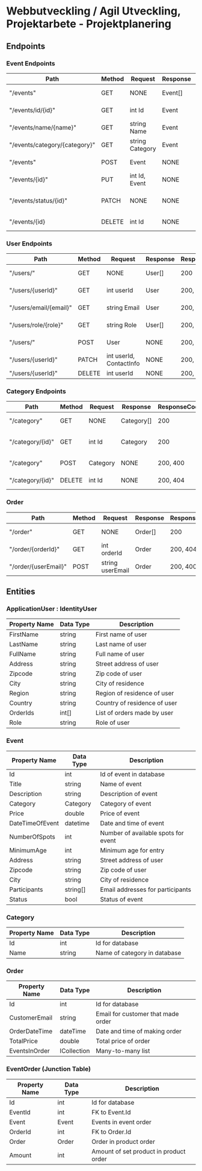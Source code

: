 # Webbutveckling / Agil Utveckling, Projektarbete - Projektplanering

## Endpoints

### Event Endpoints

| Path                          | Method | Request         | Response | ResponseCodes | Description            |
| ----------------------------- | ------ | --------------- | -------- | ------------- | ---------------------- |
| "/events"                     | GET    | NONE            | Event[]  | 200, 404      | Get all events         |
| "/events/id/{id}"             | GET    | int Id          | Event    | 200, 404      | Get event by id        |
| "/events/name/{name}"         | GET    | string Name     | Event    | 200, 404      | Get event by name      |
| "/events/category/{category}" | GET    | string Category | Event    | 200, 404      | Get event by category  |
| "/events"                     | POST   | Event           | NONE     | 200, 400      | Add new event          |
| "/events/{id}"                | PUT    | int Id, Event   | NONE     | 200, 404      | Update event           |
| "/events/status/{id}"         | PATCH  | NONE            | NONE     | 200, 400      | Toggle status on event |
| "/events/{id}                 | DELETE | int Id          | NONE     | 200, 404      | Delete event           |

### User Endpoints

| Path                   | Method | Request                 | Response | ResponseCodes | Description       |
| ---------------------- | ------ | ----------------------- | -------- | ------------- | ----------------- |
| "/users/"              | GET    | NONE                    | User[]   | 200           | Get all users     |
| "/users/{userId}"      | GET    | int userId              | User     | 200, 404      | Get user by id    |
| "/users/email/{email}" | GET    | string Email            | User     | 200, 404      | Get user by email |
| "/users/role/{role}"   | GET    | string Role             | User[]   | 200, 404      | Get users by role |
| "/users/"              | POST   | User                    | NONE     | 200, 400      | Add new user      |
| "/users/{userId}"      | PATCH  | int userId, ContactInfo | NONE     | 200, 404      | Update user info  |
| "/users/{userId}"      | DELETE | int userId              | NONE     | 200, 404      | Delete user       |

### Category Endpoints

| Path             | Method | Request  | Response   | ResponseCodes | Description        |
| ---------------- | ------ | -------- | ---------- | ------------- | ------------------ |
| "/category"      | GET    | NONE     | Category[] | 200           | Get all categories |
| "/category/{id}" | GET    | int Id   | Category   | 200           | Get category by id |
| "/category"      | POST   | Category | NONE       | 200, 400      | Add new category   |
| "/category/{id}" | DELETE | int Id   | NONE       | 200, 404      | Delete category    |

### Order

| Path                 | Method | Request          | Response | ResponseCodes | Description         |
| -------------------- | ------ | ---------------- | -------- | ------------- | ------------------- |
| "/order"             | GET    | NONE             | Order[]  | 200           | Get all order       |
| "/order/{orderId}"   | GET    | int orderId      | Order    | 200, 404      | Get order by id     |
| "/order/{userEmail}" | POST   | string userEmail | Order    | 200, 400      | Create a user order |

## Entities

### ApplicationUser : IdentityUser

| Property Name | Data Type | Description                  |
| ------------- | --------- | ---------------------------- |
| FirstName     | string    | First name of user           |
| LastName      | string    | Last name of user            |
| FullName      | string    | Full name of user            |
| Address       | string    | Street address of user       |
| Zipcode       | string    | Zip code of user             |
| City          | string    | City of residence            |
| Region        | string    | Region of residence of user  |
| Country       | string    | Country of residence of user |
| OrderIds      | int[]     | List of orders made by user  |
| Role          | string    | Role of user                 |

### Event

| Property Name   | Data Type | Description                         |
| --------------- | --------- | ----------------------------------- |
| Id              | int       | Id of event in database             |
| Title           | string    | Name of event                       |
| Description     | string    | Description of event                |
| Category        | Category  | Category of event                   |
| Price           | double    | Price of event                      |
| DateTimeOfEvent | datetime  | Date and time of event              |
| NumberOfSpots   | int       | Number of available spots for event |
| MinimumAge      | int       | Minimum age for entry               |
| Address         | string    | Street address of user              |
| Zipcode         | string    | Zip code of user                    |
| City            | string    | City of residence                   |
| Participants    | string[]  | Email addresses for participants    |
| Status          | bool      | Status of event                     |

### Category

| Property Name | Data Type | Description                  |
| ------------- | --------- | ---------------------------- |
| Id            | int       | Id for database              |
| Name          | string    | Name of category in database |

### Order

| Property Name | Data Type               | Description                        |
| ------------- | ----------------------- | ---------------------------------- |
| Id            | int                     | Id for database                    |
| CustomerEmail | string                  | Email for customer that made order |
| OrderDateTime | dateTime                | Date and time of making order      |
| TotalPrice    | double                  | Total price of order               |
| EventsInOrder | ICollection<EventOrder> | Many-to-many list                  |

### EventOrder (Junction Table)

| Property Name | Data Type | Description                            |
| ------------- | --------- | -------------------------------------- |
| Id            | int       | Id for database                        |
| EventId       | int       | FK to Event.Id                         |
| Event         | Event     | Events in event order                  |
| OrderId       | int       | FK to Order.Id                         |
| Order         | Order     | Order in product order                 |
| Amount        | int       | Amount of set product in product order |

